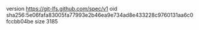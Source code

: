 version https://git-lfs.github.com/spec/v1
oid sha256:5e06fafa83005fa77993e2b46ea9e734ad8e433228c9760131aa6c0fccbb04be
size 3185
